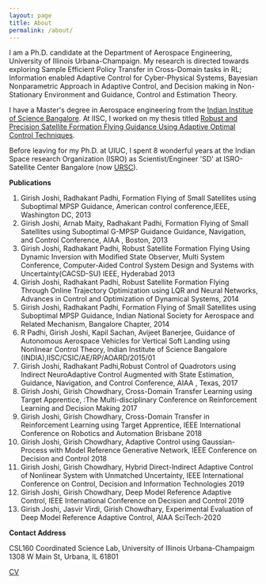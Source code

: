 ```yaml
---
layout: page
title: About
permalink: /about/
---
```

I am a Ph.D. candidate at the Department of Aerospace Engineering, University of Illinois Urbana-Champaign. My research is directed towards exploring Sample Efficient Policy Transfer in Cross-Domain tasks in RL; Information enabled Adaptive Control for Cyber-Physical Systems, Bayesian Nonparametric Approach in Adaptive Control, and Decision making in Non-Stationary Environment and Guidance, Control and Estimation Theory.

I have a Master's degree in Aerospace engineering from the [Indian Institue of Science Bangalore](http://aero.iisc.ac.in/). At IISC, I worked on my thesis titled [Robust and Precision Satellite Formation Flying Guidance Using Adaptive Optimal Control Techniques](/assets/ME_THESIS.pdf).

Before leaving for my Ph.D. at UIUC, I spent 8 wonderful years at the Indian Space research Organization (ISRO) as Scientist/Engineer 'SD' at ISRO-Satellite Center Bangalore (now [URSC](https://www.ursc.gov.in/)).

**Publications**
1. Girish Joshi, Radhakant Padhi, Formation Flying of Small Satellites using Suboptimal MPSP Guidance, American control conference,IEEE, Washington DC, 2013
2. Girish Joshi, Arnab Maity, Radhakant Padhi, Formation Flying of Small Satellites using Suboptimal G-MPSP Guidance Guidance, Navigation, and Control Conference, AIAA , Boston, 2013
3. Girish Joshi, Radhakant Padhi, Robust Satellite Formation Flying Using Dynamic Inversion with Modified State Observer, Multi System Conference, Computer-Aided Control System Design and Systems with Uncertainty(CACSD-SU) IEEE, Hyderabad 2013
4. Girish Joshi, Radhakant Padhi, Robust Satellite Formation Flying Through Online Trajectory Optimization using LQR and Neural Networks, Advances in Control and Optimization of Dynamical Systems, 2014
5. Girish Joshi, Radhakant Padhi, Formation Flying of Small Satellites using Suboptimal MPSP Guidance, Indian National Society for Aerospace and Related Mechanism, Bangalore Chapter, 2014
6. R Padhi, Girish Joshi, Kapil Sachan, Avijeet Banerjee, Guidance of Autonomous Aerospace Vehicles for Vertical Soft Landing using Nonlinear Control Theory, Indian Institute of Science Bangalore (INDIA),IISC/CSIC/AE/RP/AOARD/2015/01
7. Girish Joshi, Radhakant Padhi,Robust Control of Quadrotors using Indirect NeuroAdaptive Control Augmented with State Estimation, Guidance, Navigation, and Control Conference, AIAA , Texas, 2017
8. Girish Joshi, Girish Chowdhary, Cross-Domain Transfer Learning using Target Apprentice, :The Multi-disciplinary Conference on Reinforcement Learning and Decision Making 2017
9. Girish Joshi, Girish Chowdhary, Cross-Domain Transfer in Reinforcement Learning using Target Apprentice, IEEE International Conference on Robotics and Automation Brisbane 2018
10. Girish Joshi, Girish Chowdhary, Adaptive Control using Gaussian-Process with Model Reference Generative Network, IEEE Conference on Decision and Control 2018
11. Girish Joshi, Girish Chowdhary, Hybrid Direct-Indirect Adaptive Control of Nonlinear System with Unmatched Uncertainty, IEEE International Conference on Control, Decision and Information Technologies 2019
12. Girish Joshi, Girish Chowdhary, Deep Model Reference Adaptive Control, IEEE International Conference on Decision and Control 2019
13. Girish Joshi, Jasvir Virdi, Girish Chowdhary, Experimental Evaluation of Deep Model Reference Adaptive Control, AIAA SciTech-2020


**Contact Address**

CSL160 Coordinated Science Lab, University of Illinois Urbana-Champaigm 1308 W Main St, Urbana, IL 61801

[CV](/assets/GirishJoshi_CV.pdf)

<!-- You can find the source code for Minima at GitHub:
[jekyll][jekyll-organization] /)
[minima](https://github.com/jekyll/minima)

You can find the source code for Jekyll at GitHub:
[jekyll][jekyll-organization] /
[jekyll](https://github.com/jekyll/jekyll)

[jekyll-organization]: https://github.com/jekyll -->
